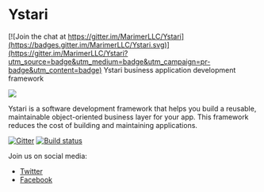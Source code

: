 # Ystari

[![Join the chat at https://gitter.im/MarimerLLC/Ystari](https://badges.gitter.im/MarimerLLC/Ystari.svg)](https://gitter.im/MarimerLLC/Ystari?utm_source=badge&utm_medium=badge&utm_campaign=pr-badge&utm_content=badge)
Ystari business application development framework

![](Support/Logo/Ystari.png)

Ystari is a software development framework that helps you build a reusable, maintainable object-oriented business layer for your app. This framework reduces the cost of building and maintaining applications. 

[![Gitter](https://badges.gitter.im/MarimerLLC/Ystari.svg)](https://gitter.im/MarimerLLC/Ystari?utm_source=badge&utm_medium=badge&utm_campaign=pr-badge) [![Build status](https://ci.appveyor.com/api/projects/status/yigssbw2fitkjsqn?svg=true)](https://ci.appveyor.com/project/rockfordlhotka/ystari)

Join us on social media:
* [Twitter](https://twitter.com/YstariFx)
* [Facebook](https://www.facebook.com/ystarifx)
